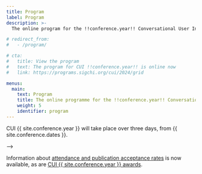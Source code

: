 ```yaml
---
title: Program
label: Program
description: >-
  The online program for the !!conference.year!! Conversational User Interfaces conference.

# redirect_from:
#   - /program/

# cta:
#   title: View the program
#   text: The program for CUI !!conference.year!! is online now
#   link: https://programs.sigchi.org/cui/2024/grid

menus:
  main:
    text: Program
    title: The online programme for the !!conference.year!! Conversational User Interfaces conference
    weight: 5
    identifier: program
---
```


<p>
  CUI {{ site.conference.year }} will take place over three days, from {{ site.conference.dates }}.
</p>

<!-- <p>
  On Wednesday 19th July, we will hold workshops and the doctoral consortium. On Thursday and Friday the main conference programme will run for the entirety of the day. More details about the conference programme will be able available as soon as possible.
</p> -->
<!-- 
<p>
  We have <a href="{{ "/programme/keynotes/" | relative_url }}" title="CUI {{ site.conference.year }} keynote information">announced our keynotes</a> and <a href="{{ "/programme/workshops" | relative_url }}" title="Workshops at CUI {{ site.conference.year }}">accepted workshops</a> for CUI {{ site.conference.year }}.
</p> -->

<!-- <p>
  The CUI {{ site.conference.year }} programme is on the <a href="https://programs.sigchi.org/cui/2024" title="CUI {{ site.conference.year }} programme">SIGCHI Programs website</a>. <!-- and the proceedings can be downloaded from the <a href="{{ "/programme/proceedings/" | relative_url }}" title="CUI {{ site.conference.year }} proceedings">ACM Digital Library</a>. -->
</p> -->

<p>
  Information about <a href="{{ "/programme/statistics/" | relative_url }}" title="CUI {{ site.conference.year }} statistics">attendance and publication acceptance rates</a> is now available, as are <a href="{{ "/programme/awards/" | relative_url }}" title="CUI {{ site.conference.year }} awards">CUI {{ site.conference.year }} awards</a>.
</p>
